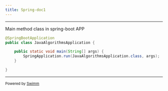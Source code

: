 ```yaml
---
title: Spring-doc1
---
```

<SwmSnippet path="/javaAlgorithms/src/main/java/com/javaApp/javaAlgorithms/JavaAlgorithmsApplication.java" line="6">

---

Main method class in spring-boot APP

```java
@SpringBootApplication
public class JavaAlgorithmsApplication {

	public static void main(String[] args) {
		SpringApplication.run(JavaAlgorithmsApplication.class, args);
	}

}
```

---

</SwmSnippet>

<SwmMeta version="3.0.0" repo-id="Z2l0aHViJTNBJTNBSmF2YSUzQSUzQW5hcmVuZHJhYjE1" repo-name="Java"><sup>Powered by [Swimm](https://app.swimm.io/)</sup></SwmMeta>
